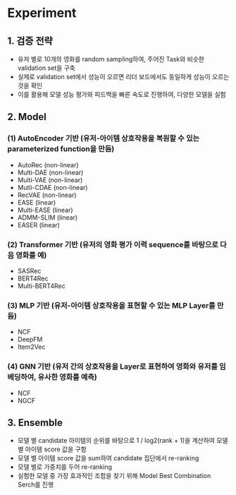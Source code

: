 # Experiment
## 1. 검증 전략 
- 유저 별로 10개의 영화를 random sampling하여, 주어진 Task와 비슷한 validation set을 구축
- 실제로 validation set에서 성능이 오르면 리더 보드에서도 동일하게 성능이 오르는 것을 확인
- 이를 활용해 모델 성능 평가와 피드백을 빠른 속도로 진행하여, 다양한 모델을 실험

## 2. Model

### (1) AutoEncoder 기반 (유저-아이템 상호작용을 복원할 수 있는 parameterized function을 만듬)
- AutoRec (non-linear)
- Multi-DAE (non-linear)
- Multi-VAE (non-linear)
- Mutli-CDAE (non-linear)
- RecVAE (non-linear)
- EASE (linear)
- Multi-EASE (linear)
- ADMM-SLIM (linear)
- EASER (linear)

### (2) Transformer 기반 (유저의 영화 평가 이력 sequence를 바탕으로 다음 영화를 예)
- SASRec
- BERT4Rec
- Multi-BERT4Rec

### (3) MLP 기반 (유저-아이템 상호작용을 표현할 수 있는 MLP Layer를 만듬)
- NCF
- DeepFM
- Item2Vec

### (4) GNN 기반 (유저 간의 상호작용을 Layer로 표현하여 영화와 유저를 임베딩하여, 유사한 영화를 예측)
- NCF
- NGCF

## 3. Ensemble
- 모델 별 candidate 아이템의 순위를 바탕으로 1 / log2(rank + 1)을 계산하여 모델 별 아이템 score 값을 구함
- 모델 별 아이템 score 값을 sum하여 candidate 집단에서 re-ranking
- 모델 별로 가중치를 두어 re-ranking
- 실험한 모델 중 가장 효과적인 조합을 찾기 위해 Model Best Combination Serch를 진행